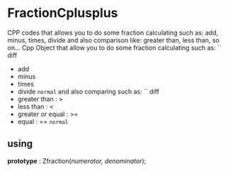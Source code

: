 # FractionCplusplus
CPP codes  that allows you to do some fraction calculating such as: add, minus, times, divide and also comparison like: greater than, less than, so on...
Cpp Object that allow you to do some fraction calculating such as:
`` diff
+ add
+ minus
+ times
+ divide
`` normal ``
and also comparing such as:
`` diff
+ greater than : >
+ less than : <
+ greater or equal : >=
+ equal : ==
`` normal ``

## using
**prototype** : Zfraction(*numerator, denominator*);
